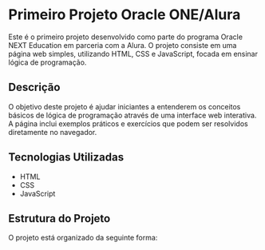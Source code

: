 # Primeiro Projeto Oracle ONE/Alura

Este é o primeiro projeto desenvolvido como parte do programa Oracle NEXT Education em parceria com a Alura. O projeto consiste em uma página web simples, utilizando HTML, CSS e JavaScript, focada em ensinar lógica de programação.

## Descrição

O objetivo deste projeto é ajudar iniciantes a entenderem os conceitos básicos de lógica de programação através de uma interface web interativa. A página inclui exemplos práticos e exercícios que podem ser resolvidos diretamente no navegador.

## Tecnologias Utilizadas

- HTML
- CSS
- JavaScript

## Estrutura do Projeto

O projeto está organizado da seguinte forma:
